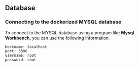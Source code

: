 ## Database

### Connecting to the dockerized MYSQL database

To connect to the MYSQL database using a program like **Mysql Workbench**, you can use the following information.

```
hostname: localhost
port: 3398
username: root
password: root
```